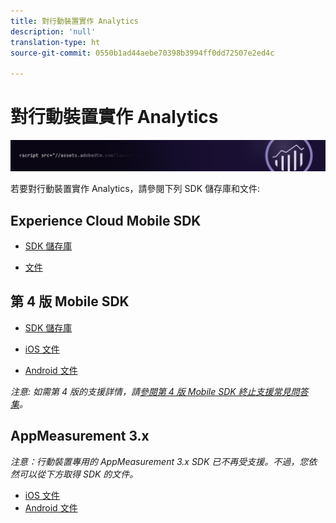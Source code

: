 ```yaml
---
title: 對行動裝置實作 Analytics
description: 'null'
translation-type: ht
source-git-commit: 0550b1ad44aebe70398b3994ff0dd72507e2ed4c

---
```



# 對行動裝置實作 Analytics

![橫幅](../../assets/doc_banner_implement.png)

若要對行動裝置實作 Analytics，請參閱下列 SDK 儲存庫和文件:

## Experience Cloud Mobile SDK

* [SDK 儲存庫](https://github.com/Adobe-Marketing-Cloud/aep-sdks-documentation/blob/master/resources/frequently-asked-questions/current-sdk-versions.md)

* [文件](https://aep-sdks.gitbook.io/docs/)

## 第 4 版 Mobile SDK

* [SDK 儲存庫](https://github.com/Adobe-Marketing-Cloud/mobile-services/tree/master/sdks)

* [iOS 文件](https://docs.adobe.com/content/help/zh-Hant/mobile-services/ios/overview.html)
* [Android 文件](https://docs.adobe.com/content/help/zh-Hant/mobile-services/android/overview.html)

*注意: 如需第 4 版的支援詳情，請[參閱第 4 版 Mobile SDK 終止支援常見問答集](https://aep-sdks.gitbook.io/docs/version-4-sdk-end-of-support-faq)。*

## AppMeasurement 3.x

*注意：行動裝置專用的 AppMeasurement 3.x SDK 已不再受支援。不過，您依然可以從下方取得 SDK 的文件。*

* [iOS 文件](../../assets/adobe_mobile_ios_3x.pdf)
* [Android 文件](../../assets/android_3x.pdf)
